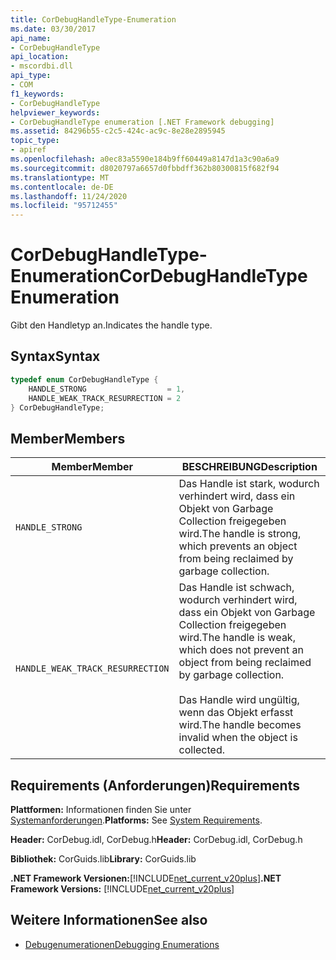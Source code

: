 ```yaml
---
title: CorDebugHandleType-Enumeration
ms.date: 03/30/2017
api_name:
- CorDebugHandleType
api_location:
- mscordbi.dll
api_type:
- COM
f1_keywords:
- CorDebugHandleType
helpviewer_keywords:
- CorDebugHandleType enumeration [.NET Framework debugging]
ms.assetid: 84296b55-c2c5-424c-ac9c-8e28e2895945
topic_type:
- apiref
ms.openlocfilehash: a0ec83a5590e184b9ff60449a8147d1a3c90a6a9
ms.sourcegitcommit: d8020797a6657d0fbbdff362b80300815f682f94
ms.translationtype: MT
ms.contentlocale: de-DE
ms.lasthandoff: 11/24/2020
ms.locfileid: "95712455"
---
```

# <a name="cordebughandletype-enumeration"></a><span data-ttu-id="23c18-102">CorDebugHandleType-Enumeration</span><span class="sxs-lookup"><span data-stu-id="23c18-102">CorDebugHandleType Enumeration</span></span>

<span data-ttu-id="23c18-103">Gibt den Handletyp an.</span><span class="sxs-lookup"><span data-stu-id="23c18-103">Indicates the handle type.</span></span>  
  
## <a name="syntax"></a><span data-ttu-id="23c18-104">Syntax</span><span class="sxs-lookup"><span data-stu-id="23c18-104">Syntax</span></span>  
  
```cpp  
typedef enum CorDebugHandleType {  
    HANDLE_STRONG                  = 1,  
    HANDLE_WEAK_TRACK_RESURRECTION = 2  
} CorDebugHandleType;  
```  
  
## <a name="members"></a><span data-ttu-id="23c18-105">Member</span><span class="sxs-lookup"><span data-stu-id="23c18-105">Members</span></span>  
  
|<span data-ttu-id="23c18-106">Member</span><span class="sxs-lookup"><span data-stu-id="23c18-106">Member</span></span>|<span data-ttu-id="23c18-107">BESCHREIBUNG</span><span class="sxs-lookup"><span data-stu-id="23c18-107">Description</span></span>|  
|------------|-----------------|  
|`HANDLE_STRONG`|<span data-ttu-id="23c18-108">Das Handle ist stark, wodurch verhindert wird, dass ein Objekt von Garbage Collection freigegeben wird.</span><span class="sxs-lookup"><span data-stu-id="23c18-108">The handle is strong, which prevents an object from being reclaimed by garbage collection.</span></span>|  
|`HANDLE_WEAK_TRACK_RESURRECTION`|<span data-ttu-id="23c18-109">Das Handle ist schwach, wodurch verhindert wird, dass ein Objekt von Garbage Collection freigegeben wird.</span><span class="sxs-lookup"><span data-stu-id="23c18-109">The handle is weak, which does not prevent an object from being reclaimed by garbage collection.</span></span><br /><br /> <span data-ttu-id="23c18-110">Das Handle wird ungültig, wenn das Objekt erfasst wird.</span><span class="sxs-lookup"><span data-stu-id="23c18-110">The handle becomes invalid when the object is collected.</span></span>|  
  
## <a name="requirements"></a><span data-ttu-id="23c18-111">Requirements (Anforderungen)</span><span class="sxs-lookup"><span data-stu-id="23c18-111">Requirements</span></span>  

 <span data-ttu-id="23c18-112">**Plattformen:** Informationen finden Sie unter [Systemanforderungen](../../get-started/system-requirements.md).</span><span class="sxs-lookup"><span data-stu-id="23c18-112">**Platforms:** See [System Requirements](../../get-started/system-requirements.md).</span></span>  
  
 <span data-ttu-id="23c18-113">**Header:** CorDebug.idl, CorDebug.h</span><span class="sxs-lookup"><span data-stu-id="23c18-113">**Header:** CorDebug.idl, CorDebug.h</span></span>  
  
 <span data-ttu-id="23c18-114">**Bibliothek:** CorGuids.lib</span><span class="sxs-lookup"><span data-stu-id="23c18-114">**Library:** CorGuids.lib</span></span>  
  
 <span data-ttu-id="23c18-115">**.NET Framework Versionen:**[!INCLUDE[net_current_v20plus](../../../../includes/net-current-v20plus-md.md)]</span><span class="sxs-lookup"><span data-stu-id="23c18-115">**.NET Framework Versions:** [!INCLUDE[net_current_v20plus](../../../../includes/net-current-v20plus-md.md)]</span></span>  
  
## <a name="see-also"></a><span data-ttu-id="23c18-116">Weitere Informationen</span><span class="sxs-lookup"><span data-stu-id="23c18-116">See also</span></span>

- [<span data-ttu-id="23c18-117">Debugenumerationen</span><span class="sxs-lookup"><span data-stu-id="23c18-117">Debugging Enumerations</span></span>](debugging-enumerations.md)
